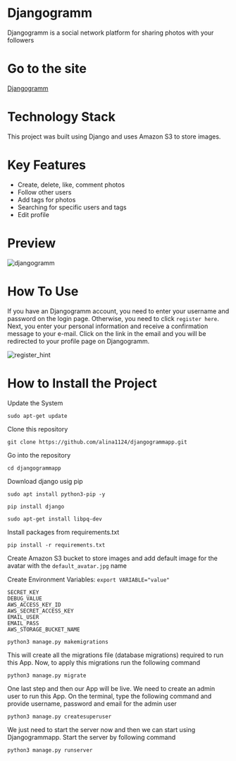 # Djangogramm
Djangogramm is a social network platform for sharing photos with your followers

# Go to the site
[Djangogramm](https://web-production-0387.up.railway.app/)

# Technology Stack
This project was built using Django and uses Amazon S3 to store images.

# Key Features
* Create, delete, like, comment photos
* Follow other users
* Add tags for photos
* Searching for specific users and tags
* Edit profile

# Preview
![djangogramm](https://user-images.githubusercontent.com/99839351/207478168-55305ea8-70d1-4fd0-a8bf-03c93b094eb0.gif)

# How To Use
If you have an Djangogramm account, you need to enter your username and password on the login page. Otherwise, you need to click `register here`. Next, you enter your personal information and receive a confirmation message to your e-mail. Click on the link in the email and you will be redirected to your profile page on Djangogramm.

![register_hint](https://user-images.githubusercontent.com/99839351/207478208-4352575d-b2d7-4575-92b9-037caa0c87eb.jpg)

# How to Install the Project

Update the System
```
sudo apt-get update
```

Clone this repository
```
git clone https://github.com/alina1124/djangogrammapp.git
```

Go into the repository
```
cd djangogrammapp
```

Download django usig pip
```
sudo apt install python3-pip -y
```
```
pip install django
```
```
sudo apt-get install libpq-dev
```
Install packages from requirements.txt
```
pip install -r requirements.txt
```  
Create Amazon S3 bucket to store images and add default image for the avatar with the ```default_avatar.jpg``` name

Create Environment Variables:
```export VARIABLE="value"```
  ```
  SECRET_KEY
  DEBUG_VALUE
  AWS_ACCESS_KEY_ID
  AWS_SECRET_ACCESS_KEY
  EMAIL_USER
  EMAIL_PASS  
  AWS_STORAGE_BUCKET_NAME
```
```
python3 manage.py makemigrations
```
This will create all the migrations file (database migrations) required to run this App.
Now, to apply this migrations run the following command
```
python3 manage.py migrate
```
One last step and then our App will be live. We need to create an admin user to run this App. On the terminal, type the following command and provide username, password and email for the admin user

```
python3 manage.py createsuperuser
```
 We just need to start the server now and then we can start using Djangogrammapp. Start the server by following command

```
python3 manage.py runserver
```



